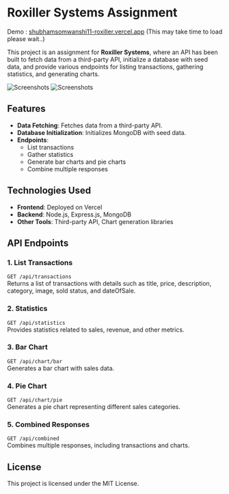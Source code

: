 # Roxiller Systems Assignment 
Demo : [shubhamsomwanshi11-roxiller.vercel.app](https://shubhamsomwanshi11-roxiller.vercel.app)
(This may take time to load please wait..)

This project is an assignment for **Roxiller Systems**, where an API has been built to fetch data from a third-party API, initialize a database with seed data, and provide various endpoints for listing transactions, gathering statistics, and generating charts.

![Screenshots](https://drive.google.com/file/d/1F3t7mcauMrKvrMrtG5TdU3mwqcVAtE2U/view?usp=sharing)
![Screenshots](https://drive.google.com/file/d/130Msi2dhKei93CNTJnhb45cE0FqG_xkq/view?usp=drive_link)


## Features
- **Data Fetching**: Fetches data from a third-party API.
- **Database Initialization**: Initializes MongoDB with seed data.
- **Endpoints**:
  - List transactions
  - Gather statistics
  - Generate bar charts and pie charts
  - Combine multiple responses
  
## Technologies Used
- **Frontend**: Deployed on Vercel
- **Backend**: Node.js, Express.js, MongoDB
- **Other Tools**: Third-party API, Chart generation libraries

## API Endpoints
### 1. List Transactions
`GET /api/transactions`  
Returns a list of transactions with details such as title, price, description, category, image, sold status, and dateOfSale.

### 2. Statistics
`GET /api/statistics`  
Provides statistics related to sales, revenue, and other metrics.

### 3. Bar Chart
`GET /api/chart/bar`  
Generates a bar chart with sales data.

### 4. Pie Chart
`GET /api/chart/pie`  
Generates a pie chart representing different sales categories.

### 5. Combined Responses
`GET /api/combined`  
Combines multiple responses, including transactions and charts.

## License
This project is licensed under the MIT License.
